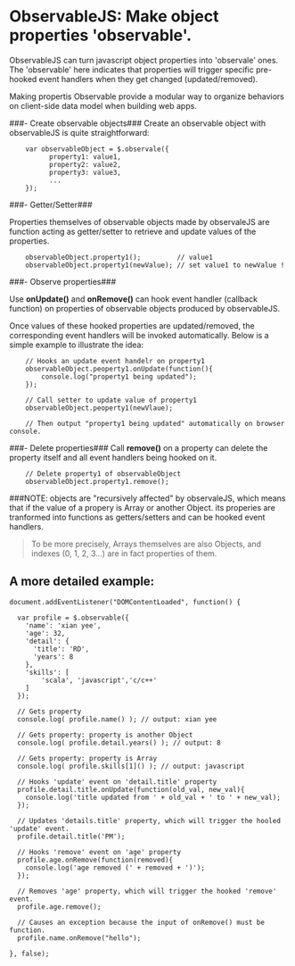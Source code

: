 ObservableJS: Make object properties 'observable'.
=============

ObservableJS can turn javascript object properties into 'observale' ones. The 'observable' here indicates that properties will trigger specific pre-hooked event handlers when they get changed
(updated/removed).

Making propertis Observable provide a modular way to organize behaviors on client-side data model when building web apps.

###- Create observable objects###
Create an observable object with observableJS is quite straightforward:

        var observableObject = $.observale({
              property1: value1,
              property2: value2,
              property3: value3,
              ...
        });

###- Getter/Setter###

Properties themselves of observable objects made by observaleJS are function acting as getter/setter to retrieve and update values of the properties.

        observableObject.property1();         // value1
        observableObject.property1(newValue); // set value1 to newValue !

###- Observe properties###

Use **onUpdate()** and **onRemove()** can hook event handler (callback function) on properties of observable objects produced by observableJS.

Once values of these hooked properties are updated/removed, the corresponding event handlers will be invoked automatically. Below is a simple example to illustrate the idea:

        // Hooks an update event handelr on property1
        observableObject.peoperty1.onUpdate(function(){
            console.log("property1 being updated");
        });

        // Call setter to update value of property1
        observableObject.peoperty1(newVlaue);

        // Then output "property1 being updated" automatically on browser console.

###- Delete properties###
Call **remove()** on a property can delete the property itself and all event handlers being hooked on it.
        
        // Delete property1 of observableObject
        observableObject.property1.remove(); 

###NOTE: objects are "recursively affected" by observaleJS, which means that if the value of a propery is Array or another Object. its properies are tranformed into functions as getters/setters and can be hooked event handlers.

>To be more precisely, Arrays themselves are also Objects, and indexes (0, 1, 2, 3...) are in fact properties of them.

## A more detailed example:
    document.addEventListener("DOMContentLoaded", function() {

      var profile = $.observable({
        'name': 'xian yee',
        'age': 32,
        'detail': {
          'title': 'RD',
          'years': 8
        },
        'skills': [
            'scala', 'javascript','c/c++'
        ]
      });

      // Gets property
      console.log( profile.name() ); // output: xian yee
 
      // Gets property: property is another Object
      console.log( profile.detail.years() ); // output: 8

      // Gets property: property is Array
      console.log( profile.skills[1]() ); // output: javascript

      // Hooks 'update' event on 'detail.title' property
      profile.detail.title.onUpdate(function(old_val, new_val){
        console.log('title updated from ' + old_val + ' to ' + new_val);
      });

      // Updates 'details.title' property, which will trigger the hooled 'update' event.
      profile.detail.title('PM');

      // Hooks 'remove' event on 'age' property
      profile.age.onRemove(function(removed){
        console.log('age removed (' + removed + ')');
      });

      // Removes 'age' property, which will trigger the hooked 'remove' event.
      profile.age.remove();

      // Causes an exception because the input of onRemove() must be function.
      profile.name.onRemove("hello");

    }, false);
